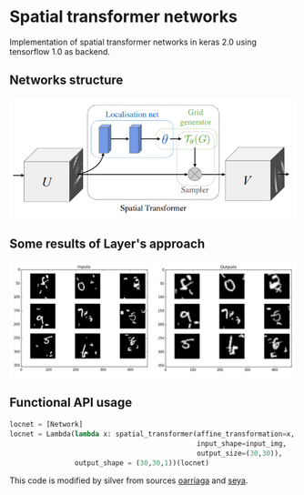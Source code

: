 # Spatial transformer networks
Implementation of spatial transformer networks in keras 2.0 using tensorflow 1.0 as backend.

## Networks structure
![alt tag](images/transformation.png)

## Some results of Layer's approach
![alt tag](images/results.jpg)

## Functional API usage

```python 
locnet = [Network]
locnet = Lambda(lambda x: spatial_transformer(affine_transformation=x,
                                              input_shape=input_img,
                                              output_size=(30,30)),
                output_shape = (30,30,1))(locnet)
```
This code is modified by silver from sources [oarriaga](https://github.com/oarriaga/spatial_transformer_networks) and [seya](https://github.com/EderSantana/seya/blob/master/examples/Spatial%20Transformer%20Networks.ipynb).